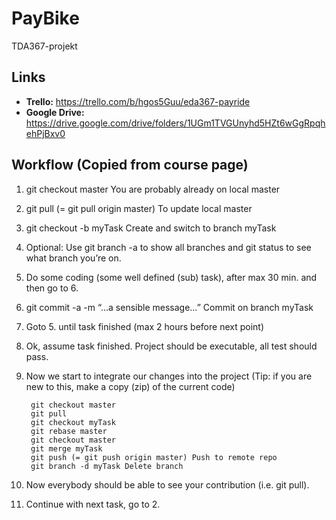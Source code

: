 # PayBike
TDA367-projekt
## Links
* **Trello:** https://trello.com/b/hgos5Guu/eda367-payride
* **Google Drive:** https://drive.google.com/drive/folders/1UGm1TVGUnyhd5HZt6wGgRpqhehPjBxv0
## Workflow (Copied from course page)
1. git checkout master You are probably already on local master
2. git pull (= git pull origin master) To update local master
3. git checkout -b myTask Create and switch to branch myTask
4. Optional: Use git branch -a to show all branches and git status to see what branch you’re on.
5. Do some coding (some well defined (sub) task), after max 30 min. and then go to 6.
6. git commit -a -m “…a sensible message…” Commit on branch myTask
7. Goto 5. until task finished (max 2 hours before next point)
8. Ok, assume task finished. Project should be executable, all test should pass.
9. Now we start to integrate our changes into the project (Tip: if you are new to this, make a copy (zip) of the current code)
		
        git checkout master
        git pull
        git checkout myTask
        git rebase master
        git checkout master
        git merge myTask
        git push (= git push origin master) Push to remote repo
        git branch -d myTask Delete branch
10. Now everybody should be able to see your contribution (i.e. git pull).
11. Continue with next task, go to 2.
